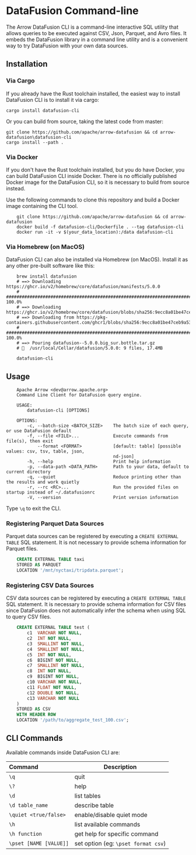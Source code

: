 <!---
  Licensed to the Apache Software Foundation (ASF) under one
  or more contributor license agreements.  See the NOTICE file
  distributed with this work for additional information
  regarding copyright ownership.  The ASF licenses this file
  to you under the Apache License, Version 2.0 (the
  "License"); you may not use this file except in compliance
  with the License.  You may obtain a copy of the License at

    http://www.apache.org/licenses/LICENSE-2.0

  Unless required by applicable law or agreed to in writing,
  software distributed under the License is distributed on an
  "AS IS" BASIS, WITHOUT WARRANTIES OR CONDITIONS OF ANY
  KIND, either express or implied.  See the License for the
  specific language governing permissions and limitations
  under the License.
-->

# DataFusion Command-line

The Arrow DataFusion CLI is a command-line interactive SQL utility that allows
queries to be executed against CSV, Json, Parquet, and Avro files. It embeds the DataFusion library
in a command line utility and is a convenient way to try DataFusion with your own data sources.

## Installation
### Via Cargo

If you already have the Rust toolchain installed, the easiest way to install DataFusion CLI is to install it via cargo:

```
cargo install datafusion-cli
```

Or you can build from source, taking the latest code from master:

```
git clone https://github.com/apache/arrow-datafusion && cd arrow-datafusion\datafusion-cli
cargo install --path .
```

### Via Docker

If you don't have the Rust toolchain installed, but you do have Docker, you can build DataFusion CLI inside Docker. 
There is no officially published Docker image for the DataFusion CLI, so it is necessary to build from source
instead.

Use the following commands to clone this repository and build a Docker image containing the CLI tool.

```
    git clone https://github.com/apache/arrow-datafusion && cd arrow-datafusion
    docker build -f datafusion-cli/Dockerfile . --tag datafusion-cli
    docker run -it -v $(your_data_location):/data datafusion-cli
```

### Via Homebrew (on MacOS)

DataFusion CLI can also be installed via Homebrew (on MacOS). Install it as any other pre-built software like this:

```
    brew install datafusion
    # ==> Downloading https://ghcr.io/v2/homebrew/core/datafusion/manifests/5.0.0
    # ######################################################################## 100.0%
    # ==> Downloading https://ghcr.io/v2/homebrew/core/datafusion/blobs/sha256:9ecc8a01be47ceb9a53b39976696afa87c0a8
    # ==> Downloading from https://pkg-containers.githubusercontent.com/ghcr1/blobs/sha256:9ecc8a01be47ceb9a53b39976
    # ######################################################################## 100.0%
    # ==> Pouring datafusion--5.0.0.big_sur.bottle.tar.gz
    # 🍺  /usr/local/Cellar/datafusion/5.0.0: 9 files, 17.4MB
    
    datafusion-cli
```

## Usage

```
    Apache Arrow <dev@arrow.apache.org>
    Command Line Client for DataFusion query engine.
    
    USAGE:
        datafusion-cli [OPTIONS]
    
    OPTIONS:
        -c, --batch-size <BATCH_SIZE>    The batch size of each query, or use DataFusion default
        -f, --file <FILE>...             Execute commands from file(s), then exit
            --format <FORMAT>            [default: table] [possible values: csv, tsv, table, json,
                                         nd-json]
        -h, --help                       Print help information
        -p, --data-path <DATA_PATH>      Path to your data, default to current directory
        -q, --quiet                      Reduce printing other than the results and work quietly
        -r, --rc <RC>...                 Run the provided files on startup instead of ~/.datafusionrc
        -V, --version                    Print version information
```

Type `\q` to exit the CLI.


### Registering Parquet Data Sources

Parquet data sources can be registered by executing a `CREATE EXTERNAL TABLE` SQL statement. It is not necessary to provide schema information for Parquet files.

```sql
    CREATE EXTERNAL TABLE taxi
    STORED AS PARQUET
    LOCATION '/mnt/nyctaxi/tripdata.parquet';
```

### Registering CSV Data Sources

CSV data sources can be registered by executing a `CREATE EXTERNAL TABLE` SQL statement. It is necessary to provide schema information for CSV files since DataFusion does not automatically infer the schema when using SQL to query CSV files.

```sql
    CREATE EXTERNAL TABLE test (
        c1  VARCHAR NOT NULL,
        c2  INT NOT NULL,
        c3  SMALLINT NOT NULL,
        c4  SMALLINT NOT NULL,
        c5  INT NOT NULL,
        c6  BIGINT NOT NULL,
        c7  SMALLINT NOT NULL,
        c8  INT NOT NULL,
        c9  BIGINT NOT NULL,
        c10 VARCHAR NOT NULL,
        c11 FLOAT NOT NULL,
        c12 DOUBLE NOT NULL,
        c13 VARCHAR NOT NULL
    )
    STORED AS CSV
    WITH HEADER ROW
    LOCATION '/path/to/aggregate_test_100.csv';
```

## CLI Commands

Available commands inside DataFusion CLI are:

| Command                | Description                         |
|:-----------------------|-------------------------------------|
| `\q`                   | quit                                |
| `\?`                   | help                                |
| `\d`                   | list tables                         |
| `\d table_name`        | describe table                      |
| `\quiet <true/false>`  | enable/disable quiet mode           |
| `\h`                   | list available commands             |
| `\h function`          | get help for specific command       |
| `\pset [NAME [VALUE]]` | set option (eg: `\pset format csv`) |

